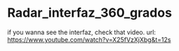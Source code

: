 # Radar_interfaz_360_grados

  if you wanna see the interfaz, check that video. url: https://www.youtube.com/watch?v=X25fVzXjXbg&t=12s 
